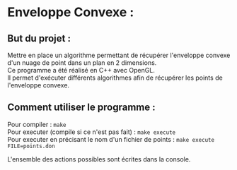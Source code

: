 Enveloppe Convexe :
===================

But du projet :
---------------

Mettre en place un algorithme permettant de récupérer l'enveloppe convexe d'un nuage de point dans un plan en 2 dimensions.  
Ce programme a été réalisé en C++ avec OpenGL.  
Il permet d'exécuter différents algorithmes afin de récupérer les points de l'enveloppe convexe.

Comment utiliser le programme :
-------------------------------

Pour compiler : `make`  
Pour executer (compile si ce n'est pas fait) : `make execute`  
Pour executer en précisant le nom d'un fichier de points : `make execute FILE=points.don`

L'ensemble des actions possibles sont écrites dans la console.

